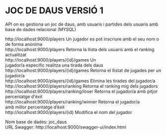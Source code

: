 
# JOC DE DAUS VERSIÓ 1


API on es gestiona un joc de daus, amb usuaris i partides dels usuaris amb base de dades relacional (MYSQL)



http://localhost:9000/players                  Un jugador es pot inscriure amb el seu nom o de forma anònima<br>
http://localhost:9000/players                  Retorna la llista dels usuaris amb el ranking actualitzat<br>
http://localhost:9000/players/{id}/games       Un jugador/a específic realitza una tirada dels daus<br>
http://localhost:9000/players/{id}/games       Retorna el llistat de jugades per un jugador/a<br>
http://localhost:9000/players/{id}/games       Elimina les tirades del jugador/a<br>
http://localhost:9000/players/ranking          Retorna el ranking mig dels jugadors<br>
http://localhost:9000/players/ranking/loser    Retorna el jugador/a amb pitjor percentatge d'èxit<br>
http://localhost:9000/players/ranking/winner   Retorna el jugador/a  amb millor percentatge d’èxit<br>
http://localhost:9000/players/{id}             Modifica el nom del jugador<br>



Nom base de dades: joc_daus<br>
URL Swagger:  http://localhost:9000/swagger-ui/index.html
